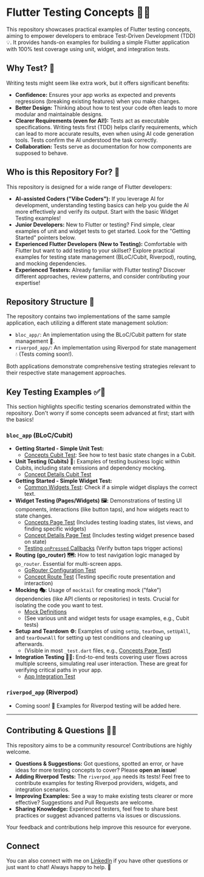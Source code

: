 # Flutter Testing Concepts 🧪🎯

This repository showcases practical examples of Flutter testing concepts, aiming to empower developers to embrace Test-Driven Development (TDD) 💡. It provides hands-on examples for building a simple Flutter application with 100% test coverage using unit, widget, and integration tests.

## Why Test? 🤔

Writing tests might seem like extra work, but it offers significant benefits:

*   **Confidence:** Ensures your app works as expected and prevents regressions (breaking existing features) when you make changes.
*   **Better Design:** Thinking about how to test your code often leads to more modular and maintainable designs.
*   **Clearer Requirements (even for AI!):** Tests act as executable specifications. Writing tests first (TDD) helps clarify requirements, which can lead to more accurate results, even when using AI code generation tools. Tests confirm the AI understood the task correctly.
*   **Collaboration:** Tests serve as documentation for how components are supposed to behave.

## Who is this Repository For? 👥

This repository is designed for a wide range of Flutter developers:

*   **AI-assisted Coders ("Vibe Coders"):** If you leverage AI for development, understanding testing basics can help you guide the AI more effectively and verify its output. Start with the basic Widget Testing examples!
*   **Junior Developers:** New to Flutter or testing? Find simple, clear examples of unit and widget tests to get started. Look for the "Getting Started" pointers below.
*   **Experienced Flutter Developers (New to Testing):** Comfortable with Flutter but want to add testing to your skillset? Explore practical examples for testing state management (BLoC/Cubit, Riverpod), routing, and mocking dependencies.
*   **Experienced Testers:** Already familiar with Flutter testing? Discover different approaches, review patterns, and consider contributing your expertise!

## Repository Structure 📁

The repository contains two implementations of the same sample application, each utilizing a different state management solution:

*   `bloc_app/`: An implementation using the BLoC/Cubit pattern for state management 🧱.
*   `riverpod_app/`: An implementation using Riverpod for state management 💧 (Tests coming soon!).

Both applications demonstrate comprehensive testing strategies relevant to their respective state management approaches.

## Key Testing Examples ✅🔬

This section highlights specific testing scenarios demonstrated within the repository. Don't worry if some concepts seem advanced at first; start with the basics!

### `bloc_app` (BLoC/Cubit)

*   **Getting Started - Simple Unit Test:**
    *   [Concepts Cubit Test](bloc_app/test/features/concepts/cubit/concepts_cubit_test.dart): See how to test basic state changes in a Cubit.
*   **Unit Testing (Cubits) 🧩:** Examples of testing business logic within Cubits, including state emissions and dependency mocking.
    *   [Concept Details Cubit Test](bloc_app/test/features/concept/cubit/concept_cubit_test.dart)
*   **Getting Started - Simple Widget Test:**
    *   [Common Widgets Test](bloc_app/test/common/widgets/app_bar_test.dart): Check if a simple widget displays the correct text.
*   **Widget Testing (Pages/Widgets) 🖼️:** Demonstrations of testing UI components, interactions (like button taps), and how widgets react to state changes.
    *   [Concepts Page Test](bloc_app/test/features/concepts/view/concepts_page_test.dart) (Includes testing loading states, list views, and finding specific widgets)
    *   [Concept Details Page Test](bloc_app/test/features/concept/view/concept_page_test.dart) (Includes testing widget presence based on state)
    *   [Testing `onPressed` Callbacks](bloc_app/test/features/challenges/challenge/view/widgets/answer_button_test.dart) (Verify button taps trigger actions)
*   **Routing (go_router) 🗺️:** How to test navigation logic managed by `go_router`. Essential for multi-screen apps.
    *   [GoRouter Configuration Test](bloc_app/test/routing/go_router_test.dart)
    *   [Concept Route Test](bloc_app/test/features/concept/concept_route_test.dart) (Testing specific route presentation and interaction)
*   **Mocking 🎭:** Usage of `mocktail` for creating mock ("fake") dependencies (like API clients or repositories) in tests. Crucial for isolating the code you want to test.
    *   [Mock Definitions](bloc_app/test/mocks.dart)
    *   (See various unit and widget tests for usage examples, e.g., Cubit tests)
*   **Setup and Teardown ⚙️:** Examples of using `setUp`, `tearDown`, `setUpAll`, and `tearDownAll` for setting up test conditions and cleaning up afterwards.
    *   (Visible in most `_test.dart` files, e.g., [Concepts Page Test](bloc_app/test/features/concepts/view/concepts_page_test.dart))
*   **Integration Testing 🔗🚀:** End-to-end tests covering user flows across multiple screens, simulating real user interaction. These are great for verifying critical paths in your app.
    *   [App Integration Test](bloc_app/integration_test/app_test.dart)

### `riverpod_app` (Riverpod)

*   Coming soon! 🚧 Examples for Riverpod testing will be added here.

---

## Contributing & Questions 🤔💡

This repository aims to be a community resource! Contributions are highly welcome.

*   **Questions & Suggestions:** Got questions, spotted an error, or have ideas for more testing concepts to cover? Please **open an issue**!
*   **Adding Riverpod Tests:** The `riverpod_app` needs its tests! Feel free to contribute examples for testing Riverpod providers, widgets, and integration scenarios.
*   **Improving Examples:** See a way to make existing tests clearer or more effective? Suggestions and Pull Requests are welcome.
*   **Sharing Knowledge:** Experienced testers, feel free to share best practices or suggest advanced patterns via issues or discussions.

Your feedback and contributions help improve this resource for everyone.

## Connect

You can also connect with me on [LinkedIn](https://www.linkedin.com/feed/) if you have other questions or just want to chat! Always happy to help. 🤝
